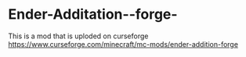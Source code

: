 # Ender-Additation--forge-

This is a mod that is uploded on curseforge
https://www.curseforge.com/minecraft/mc-mods/ender-addition-forge
